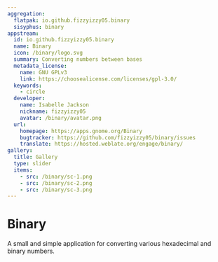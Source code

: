 ```yaml
---
aggregation:
  flatpak: io.github.fizzyizzy05.binary
  sisyphus: binary
appstream:
  id: io.github.fizzyizzy05.binary
  name: Binary
  icon: /binary/logo.svg
  summary: Converting numbers between bases
  metadata_license:
    name: GNU GPLv3
    link: https://choosealicense.com/licenses/gpl-3.0/
  keywords:
    - circle
  developer:
    name: Isabelle Jackson
    nickname: fizzyizzy05
    avatar: /binary/avatar.png
  url:
    homepage: https://apps.gnome.org/Binary
    bugtracker: https://github.com/fizzyizzy05/binary/issues
    translate: https://hosted.weblate.org/engage/binary/
gallery:
  title: Gallery
  type: slider
  items:
    - src: /binary/sc-1.png
    - src: /binary/sc-2.png
    - src: /binary/sc-3.png
---
```


# Binary

A small and simple application for converting various hexadecimal and binary numbers.

<AGWGallery />

<!--@include: @en/apps/.parts/install/content-repo.md-->
<!--@include: @en/apps/.parts/install/content-flatpak.md-->
